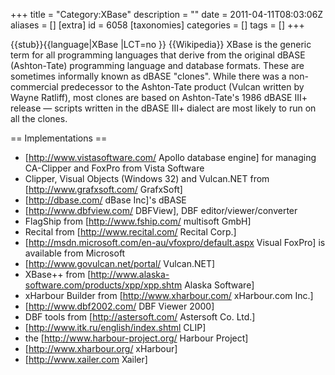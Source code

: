 +++
title = "Category:XBase"
description = ""
date = 2011-04-11T08:03:06Z
aliases = []
[extra]
id = 6058
[taxonomies]
categories = []
tags = []
+++

{{stub}}{{language|XBase
|LCT=no
}}
{{Wikipedia}}
XBase is the generic term for all programming languages that derive from the original dBASE (Ashton-Tate) programming language and database formats. These are sometimes informally known as dBASE "clones". While there was a non-commercial predecessor to the Ashton-Tate product (Vulcan written by Wayne Ratliff), most clones are based on Ashton-Tate's 1986 dBASE III+ release — scripts written in the dBASE III+ dialect are most likely to run on all the clones.

== Implementations ==
* [http://www.vistasoftware.com/ Apollo database engine] for managing CA-Clipper and FoxPro from Vista Software
* Clipper, Visual Objects (Windows 32) and Vulcan.NET from [http://www.grafxsoft.com/ GrafxSoft]
* [http://dbase.com/ dBase Inc]'s dBASE
* [http://www.dbfview.com/ DBFView], DBF editor/viewer/converter
* FlagShip from [http://www.fship.com/ multisoft GmbH]
* Recital from [http://www.recital.com/ Recital Corp.]
* [http://msdn.microsoft.com/en-au/vfoxpro/default.aspx Visual FoxPro] is available from Microsoft
* [http://www.govulcan.net/portal/ Vulcan.NET]
* XBase++ from [http://www.alaska-software.com/products/xpp/xpp.shtm Alaska Software]
* xHarbour Builder from [http://www.xharbour.com/ xHarbour.com Inc.]
* [http://www.dbf2002.com/ DBF Viewer 2000]
* DBF tools from [http://astersoft.com/ Astersoft Co. Ltd.]
* [http://www.itk.ru/english/index.shtml CLIP]
* the [http://www.harbour-project.org/ Harbour Project]
* [http://www.xharbour.org/ xHarbour]
* [http://www.xailer.com Xailer]
